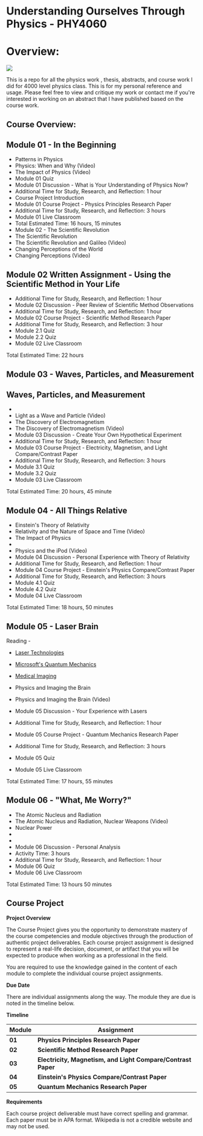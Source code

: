 # Understanding Ourselves Through Physics - PHY4060

# Overview:

![](RackMultipart20201230-4-sba1i9_html_237499165a11f2b9.gif)

This is a repo for all the physics work , thesis, abstracts, and course work I did for 4000 level physics class. This is for my personal reference and usage. Please feel free to view and critique my work or contact me if you&#39;re interested in working on an abstract that I have published based on the course work.

##


## **Course Overview:**

## **Module 01 - In the Beginning**

- Patterns in Physics
- Physics: When and Why (Video)
- The Impact of Physics (Video)
- Module 01 Quiz
- Module 01 Discussion - What is Your Understanding of Physics Now?
- Additional Time for Study, Research, and Reflection: 1 hour
- Course Project Introduction
- Module 01 Course Project - Physics Principles Research Paper
- Additional Time for Study, Research, and Reflection: 3 hours
- Module 01 Live Classroom
- Total Estimated Time: 16 hours, 15 minutes
- Module 02 - The Scientific Revolution
- The Scientific Revolution
- The Scientific Revolution and Galileo (Video)
- Changing Perceptions of the World
- Changing Perceptions (Video)

## **Module 02 Written Assignment - Using the Scientific Method in Your Life**

- Additional Time for Study, Research, and Reflection: 1 hour
- Module 02 Discussion - Peer Review of Scientific Method Observations
- Additional Time for Study, Research, and Reflection: 1 hour
- Module 02 Course Project - Scientific Method Research Paper
- Additional Time for Study, Research, and Reflection: 3 hour
- Module 2.1 Quiz
- Module 2.2 Quiz
- Module 02 Live Classroom

Total Estimated Time: 22 hours

## **Module 03 - Waves, Particles, and Measurement**

## **Waves, Particles, and Measurement**

-
- Light as a Wave and Particle (Video)
- The Discovery of Electromagnetism
- The Discovery of Electromagnetism (Video)
- Module 03 Discussion - Create Your Own Hypothetical Experiment
- Additional Time for Study, Research, and Reflection: 1 hour
- Module 03 Course Project - Electricity, Magnetism, and Light Compare/Contrast Paper
- Additional Time for Study, Research, and Reflection: 3 hours
- Module 3.1 Quiz
- Module 3.2 Quiz
- Module 03 Live Classroom

Total Estimated Time: 20 hours, 45 minute

## **Module 04 - All Things Relative**

- Einstein&#39;s Theory of Relativity
- Relativity and the Nature of Space and Time (Video)
- The Impact of Physics
-
- Physics and the iPod (Video)
- Module 04 Discussion - Personal Experience with Theory of Relativity
- Additional Time for Study, Research, and Reflection: 1 hour
- Module 04 Course Project - Einstein&#39;s Physics Compare/Contrast Paper
- Additional Time for Study, Research, and Reflection: 3 hours
- Module 4.1 Quiz
- Module 4.2 Quiz
- Module 04 Live Classroom

Total Estimated Time: 18 hours, 50 minutes

## **Module 05 - Laser Brain**

Reading -

- [Laser Technologies](https://search.ebscohost.com/login.aspx?scope=site&amp;authtype=ip,shib&amp;custid=s9076023&amp;direct=true&amp;db=ers&amp;AN=89250505&amp;site=eds-live)
- [Microsoft&#39;s Quantum Mechanics](https://search.ebscohost.com/login.aspx?scope=site&amp;authtype=ip,shib&amp;custid=s9076023&amp;direct=true&amp;db=keh&amp;AN=101619297&amp;site=eds-live)
- [Medical Imaging](https://go.openathens.net/redirector/rasmussen.edu?url=http%3A%2F%2Fsearch.credoreference.com%2Fcontent%2Fentry%2Fencyccs%2Fmedical_imaging%2F0)

- Physics and Imaging the Brain
- Physics and Imaging the Brain (Video)
- Module 05 Discussion - Your Experience with Lasers
- Additional Time for Study, Research, and Reflection: 1 hour
- Module 05 Course Project - Quantum Mechanics Research Paper
- Additional Time for Study, Research, and Reflection: 3 hours
- Module 05 Quiz
- Module 05 Live Classroom

Total Estimated Time: 17 hours, 55 minutes

## **Module 06 - &quot;What, Me Worry?&quot;**

- The Atomic Nucleus and Radiation
- The Atomic Nucleus and Radiation, Nuclear Weapons (Video)
- Nuclear Power
-
-
- Module 06 Discussion - Personal Analysis
- Activity Time: 3 hours
- Additional Time for Study, Research, and Reflection: 1 hour
- Module 06 Quiz
- Module 06 Live Classroom

Total Estimated Time: 13 hours 50 minutes

## Course Project

**Project Overview**

The Course Project gives you the opportunity to demonstrate mastery of the course competencies and module objectives through the production of authentic project deliverables. Each course project assignment is designed to represent a real-life decision, document, or artifact that you will be expected to produce when working as a professional in the field.

You are required to use the knowledge gained in the content of each module to complete the individual course project assignments.

**Due Date**

There are individual assignments along the way. The module they are due is noted in the timeline below.

**Timeline**

| **Module** | **Assignment** |
| --- | --- |
| **01** | **Physics Principles Research Paper** |
| **02** | **Scientific Method Research Paper** |
| **03** | **Electricity, Magnetism, and Light Compare/Contrast Paper** |
| **04** | **Einstein&#39;s Physics Compare/Contrast Paper** |
| **05** | **Quantum Mechanics Research Paper** |

**Requirements**

Each course project deliverable must have correct spelling and grammar. Each paper must be in APA format. Wikipedia is not a credible website and may not be used.
